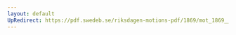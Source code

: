 ```yaml
---
layout: default
UpRedirect: https://pdf.swedeb.se/riksdagen-motions-pdf/1869/mot_1869__ak__00006.pdf
---
```

